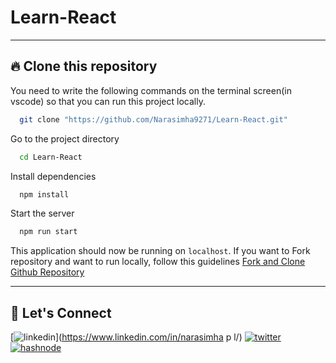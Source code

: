 # Learn-React
---

## 🔥 Clone this repository
You need to write the following commands on the terminal screen(in vscode) so that you can run this project locally.

```bash
  git clone "https://github.com/Narasimha9271/Learn-React.git"
```
Go to the project directory

```bash
  cd Learn-React
```
Install dependencies
```bash
  npm install
```
Start the server
```bash
  npm run start
```

This application should now be running on `localhost`. If you want to Fork repository and want to run locally, follow this guidelines [Fork and Clone Github Repository](https://docs.github.com/en/get-started/quickstart/fork-a-repo)

 ---
 ## 🔗 Let's Connect
[![linkedin](https://img.shields.io/badge/LinkedIn-0077B5?style=for-the-badge&logo=linkedin&logoColor=white)](https://www.linkedin.com/in/narasimha p l/)
[![twitter](https://img.shields.io/badge/Twitter-1DA1F2?style=for-the-badge&logo=twitter&logoColor=white)](https://twitter.com/narasimha_p_l)
[![hashnode](https://img.shields.io/badge/Hashnode-2962FF?style=for-the-badge&logo=hashnode&logoColor=white)](https://hashnode.com/narasimha9271)
